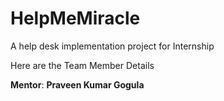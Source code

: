 # HelpMeMiracle
A help desk implementation project for Internship

Here are the Team Member Details

**Mentor**: **Praveen Kumar Gogula**

